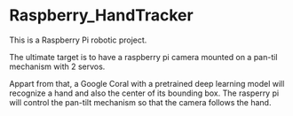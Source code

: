 # Raspberry_HandTracker

This is a Raspberry Pi robotic project.

The ultimate target is to have a raspberry pi camera mounted on a pan-til mechanism with 2 servos.

Appart from that, a Google Coral with a pretrained deep learning model will recognize a hand and also the center of its bounding box. The rasperry pi will control the pan-tilt mechanism so that the camera follows the hand.



